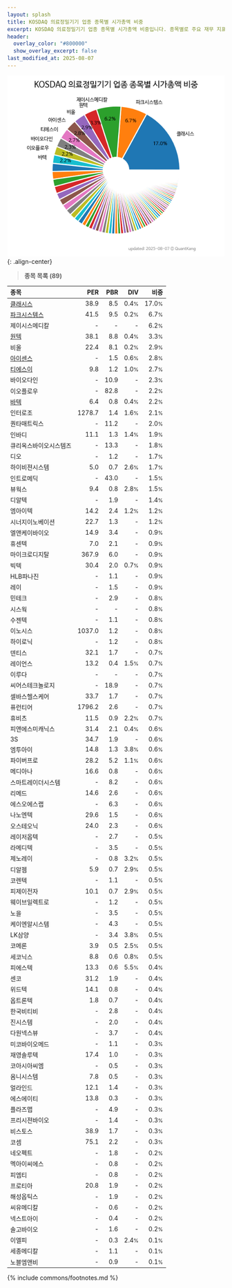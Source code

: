 ```yaml
---
layout: splash
title: KOSDAQ 의료정밀기기 업종 종목별 시가총액 비중
excerpt: KOSDAQ 의료정밀기기 업종 종목별 시가총액 비중입니다. 종목별로 주요 재무 지표를 함께 표시합니다.
header:
  overlay_color: "#800000"
  show_overlay_excerpt: false
last_modified_at: 2025-08-07
---
```



![KOSDAQ 의료정밀기기 업종 종목별 시가총액 비중](/stats/sector/images/kosdaq_업종_의료정밀기기_종목.png){: .align-center}


> **종목 목록 (89)**<a id="list"></a>

| **종목** | **PER** | **PBR** | **DIV** | **비중** |
| :------- | ------: | ------: | ------: | -------: |
| [클래시스](/214150/) | 38.9 | 8.5 | 0.4<small>%</small> | 17.0<small>%</small> |
| [파크시스템스](/140860/) | 41.5 | 9.5 | 0.2<small>%</small> | 6.7<small>%</small> |
| 제이시스메디칼 | - | - | - | 6.2<small>%</small> |
| [원텍](/336570/) | 38.1 | 8.8 | 0.4<small>%</small> | 3.3<small>%</small> |
| 비올 | 22.4 | 8.1 | 0.2<small>%</small> | 2.9<small>%</small> |
| [아이센스](/099190/) | - | 1.5 | 0.6<small>%</small> | 2.8<small>%</small> |
| [티에스이](/131290/) | 9.8 | 1.2 | 1.0<small>%</small> | 2.7<small>%</small> |
| 바이오다인 | - | 10.9 | - | 2.3<small>%</small> |
| 이오플로우 | - | 82.8 | - | 2.2<small>%</small> |
| [바텍](/043150/) | 6.4 | 0.8 | 0.4<small>%</small> | 2.2<small>%</small> |
| 인터로조 | 1278.7 | 1.4 | 1.6<small>%</small> | 2.1<small>%</small> |
| 퀀타매트릭스 | - | 11.2 | - | 2.0<small>%</small> |
| 인바디 | 11.1 | 1.3 | 1.4<small>%</small> | 1.9<small>%</small> |
| 큐리옥스바이오시스템즈 | - | 13.3 | - | 1.8<small>%</small> |
| 디오 | - | 1.2 | - | 1.7<small>%</small> |
| 하이비젼시스템 | 5.0 | 0.7 | 2.6<small>%</small> | 1.7<small>%</small> |
| 인트로메딕 | - | 43.0 | - | 1.5<small>%</small> |
| 뷰웍스 | 9.4 | 0.8 | 2.8<small>%</small> | 1.5<small>%</small> |
| 디알텍 | - | 1.9 | - | 1.4<small>%</small> |
| 엠아이텍 | 14.2 | 2.4 | 1.2<small>%</small> | 1.2<small>%</small> |
| 시너지이노베이션 | 22.7 | 1.3 | - | 1.2<small>%</small> |
| 엘앤케이바이오 | 14.9 | 3.4 | - | 0.9<small>%</small> |
| 휴센텍 | 7.0 | 2.1 | - | 0.9<small>%</small> |
| 마이크로디지탈 | 367.9 | 6.0 | - | 0.9<small>%</small> |
| 빅텍 | 30.4 | 2.0 | 0.7<small>%</small> | 0.9<small>%</small> |
| HLB파나진 | - | 1.1 | - | 0.9<small>%</small> |
| 레이 | - | 1.5 | - | 0.9<small>%</small> |
| 민테크 | - | 2.9 | - | 0.8<small>%</small> |
| 시스웍 | - | - | - | 0.8<small>%</small> |
| 수젠텍 | - | 1.1 | - | 0.8<small>%</small> |
| 이노시스 | 1037.0 | 1.2 | - | 0.8<small>%</small> |
| 하이로닉 | - | 1.2 | - | 0.8<small>%</small> |
| 덴티스 | 32.1 | 1.7 | - | 0.7<small>%</small> |
| 레이언스 | 13.2 | 0.4 | 1.5<small>%</small> | 0.7<small>%</small> |
| 이루다 | - | - | - | 0.7<small>%</small> |
| 씨어스테크놀로지 | - | 18.9 | - | 0.7<small>%</small> |
| 셀바스헬스케어 | 33.7 | 1.7 | - | 0.7<small>%</small> |
| 퓨런티어 | 1796.2 | 2.6 | - | 0.7<small>%</small> |
| 휴비츠 | 11.5 | 0.9 | 2.2<small>%</small> | 0.7<small>%</small> |
| 피앤에스미캐닉스 | 31.4 | 2.1 | 0.4<small>%</small> | 0.6<small>%</small> |
| 3S | 34.7 | 1.9 | - | 0.6<small>%</small> |
| 엠투아이 | 14.8 | 1.3 | 3.8<small>%</small> | 0.6<small>%</small> |
| 파이버프로 | 28.2 | 5.2 | 1.1<small>%</small> | 0.6<small>%</small> |
| 메디아나 | 16.6 | 0.8 | - | 0.6<small>%</small> |
| 스마트레이더시스템 | - | 8.2 | - | 0.6<small>%</small> |
| 리메드 | 14.6 | 2.6 | - | 0.6<small>%</small> |
| 에스오에스랩 | - | 6.3 | - | 0.6<small>%</small> |
| 나노엔텍 | 29.6 | 1.5 | - | 0.6<small>%</small> |
| 오스테오닉 | 24.0 | 2.3 | - | 0.6<small>%</small> |
| 레이저옵텍 | - | 2.7 | - | 0.5<small>%</small> |
| 라메디텍 | - | 3.5 | - | 0.5<small>%</small> |
| 제노레이 | - | 0.8 | 3.2<small>%</small> | 0.5<small>%</small> |
| 디알젬 | 5.9 | 0.7 | 2.9<small>%</small> | 0.5<small>%</small> |
| 코렌텍 | - | 1.1 | - | 0.5<small>%</small> |
| 피제이전자 | 10.1 | 0.7 | 2.9<small>%</small> | 0.5<small>%</small> |
| 웨이브일렉트로 | - | 1.2 | - | 0.5<small>%</small> |
| 노을 | - | 3.5 | - | 0.5<small>%</small> |
| 케이엔알시스템 | - | 4.3 | - | 0.5<small>%</small> |
| LK삼양 | - | 3.4 | 3.8<small>%</small> | 0.5<small>%</small> |
| 코메론 | 3.9 | 0.5 | 2.5<small>%</small> | 0.5<small>%</small> |
| 세코닉스 | 8.8 | 0.6 | 0.8<small>%</small> | 0.5<small>%</small> |
| 피에스텍 | 13.3 | 0.6 | 5.5<small>%</small> | 0.4<small>%</small> |
| 센코 | 31.2 | 1.9 | - | 0.4<small>%</small> |
| 위드텍 | 14.1 | 0.8 | - | 0.4<small>%</small> |
| 옵트론텍 | 1.8 | 0.7 | - | 0.4<small>%</small> |
| 한국비티비 | - | 2.8 | - | 0.4<small>%</small> |
| 진시스템 | - | 2.0 | - | 0.4<small>%</small> |
| 다원넥스뷰 | - | 3.7 | - | 0.4<small>%</small> |
| 미코바이오메드 | - | 1.1 | - | 0.3<small>%</small> |
| 재영솔루텍 | 17.4 | 1.0 | - | 0.3<small>%</small> |
| 코아시아씨엠 | - | 0.5 | - | 0.3<small>%</small> |
| 옴니시스템 | 7.8 | 0.5 | - | 0.3<small>%</small> |
| 얼라인드 | 12.1 | 1.4 | - | 0.3<small>%</small> |
| 에스에이티 | 13.8 | 0.3 | - | 0.3<small>%</small> |
| 플라즈맵 | - | 4.9 | - | 0.3<small>%</small> |
| 프리시젼바이오 | - | 1.4 | - | 0.3<small>%</small> |
| 비스토스 | 38.9 | 1.7 | - | 0.3<small>%</small> |
| 코셈 | 75.1 | 2.2 | - | 0.3<small>%</small> |
| 네오펙트 | - | 1.8 | - | 0.2<small>%</small> |
| 멕아이씨에스 | - | 0.8 | - | 0.2<small>%</small> |
| 피엠티 | - | 0.8 | - | 0.2<small>%</small> |
| 프로티아 | 20.8 | 1.9 | - | 0.2<small>%</small> |
| 해성옵틱스 | - | 1.9 | - | 0.2<small>%</small> |
| 씨유메디칼 | - | 0.6 | - | 0.2<small>%</small> |
| 넥스트아이 | - | 0.4 | - | 0.2<small>%</small> |
| 솔고바이오 | - | 1.6 | - | 0.2<small>%</small> |
| 이엘피 | - | 0.3 | 2.4<small>%</small> | 0.1<small>%</small> |
| 세종메디칼 | - | 1.1 | - | 0.1<small>%</small> |
| 노블엠앤비 | - | 0.9 | - | 0.1<small>%</small> |

{% include commons/footnotes.md %}